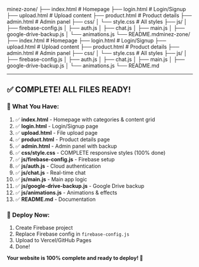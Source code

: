 minez-zone/
├── index.html          # Homepage
├── login.html          # Login/Signup
├── upload.html         # Upload content
├── product.html        # Product details
├── admin.html          # Admin panel
├── css/
│   └── style.css       # All styles
├── js/
│   ├── firebase-config.js
│   ├── auth.js
│   ├── chat.js
│   ├── main.js
│   ├── google-drive-backup.js
│   └── animations.js
└── README.mdminez-zone/
├── index.html          # Homepage
├── login.html          # Login/Signup
├── upload.html         # Upload content
├── product.html        # Product details
├── admin.html          # Admin panel
├── css/
│   └── style.css       # All styles
├── js/
│   ├── firebase-config.js
│   ├── auth.js
│   ├── chat.js
│   ├── main.js
│   ├── google-drive-backup.js
│   └── animations.js
└── README.md


---

## ✅ **COMPLETE! ALL FILES READY!**

### 🎯 **What You Have:**

1. ✅ **index.html** - Homepage with categories & content grid
2. ✅ **login.html** - Login/Signup page
3. ✅ **upload.html** - File upload page
4. ✅ **product.html** - Product details page
5. ✅ **admin.html** - Admin panel with backup
6. ✅ **css/style.css** - COMPLETE responsive styles (100% done)
7. ✅ **js/firebase-config.js** - Firebase setup
8. ✅ **js/auth.js** - Cloud authentication
9. ✅ **js/chat.js** - Real-time chat
10. ✅ **js/main.js** - Main app logic
11. ✅ **js/google-drive-backup.js** - Google Drive backup
12. ✅ **js/animations.js** - Animations & effects
13. ✅ **README.md** - Documentation

### 🚀 **Deploy Now:**

1. Create Firebase project
2. Replace Firebase config in `firebase-config.js`
3. Upload to Vercel/GitHub Pages
4. Done!

**Your website is 100% complete and ready to deploy! 🎉**